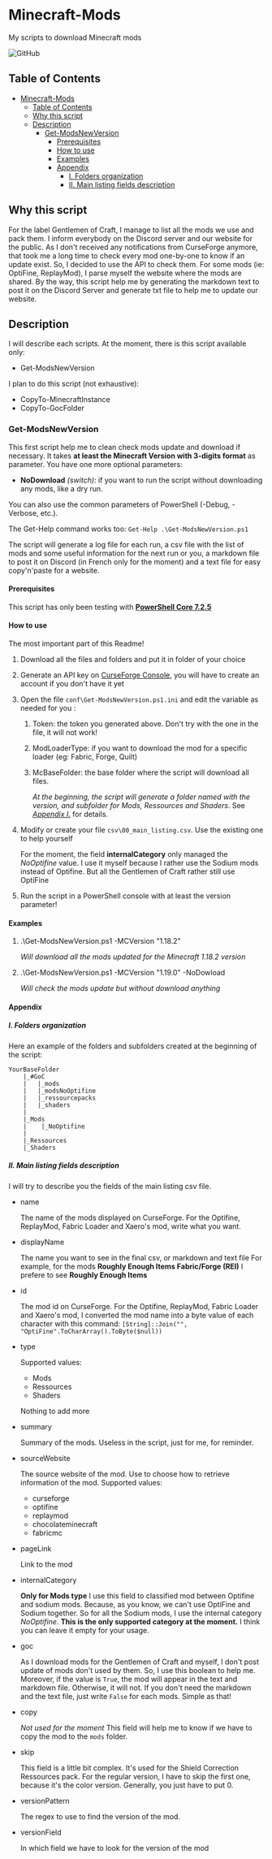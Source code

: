 # Minecraft-Mods
My scripts to download Minecraft mods

![GitHub](https://img.shields.io/github/license/Chucky2401/Minecraft-Mods?style=plastic)

## Table of Contents

- [Minecraft-Mods](#minecraft-mods)
  - [Table of Contents](#table-of-contents)
  - [Why this script](#why-this-script)
  - [Description](#description)
    - [Get-ModsNewVersion](#get-modsnewversion)
      - [Prerequisites](#prerequisites)
      - [How to use](#how-to-use)
      - [Examples](#examples)
      - [Appendix](#appendix)
        - [I. Folders organization](#i-folders-organization)
        - [II. Main listing fields description](#ii-main-listing-fields-description)

## Why this script

For the label Gentlemen of Craft, I manage to list all the mods we use and pack them.
I inform everybody on the Discord server and our website for the public.
As I don't received any notifications from CurseForge anymore, that took me a long time to check every mod one-by-one to know if an update exist.
So, I decided to use the API to check them.
For some mods (ie: OptiFine, ReplayMod), I parse myself the website where the mods are shared.
By the way, this script help me by generating the markdown text to post it on the Discord Server and generate txt file to help me to update our website.

## Description

I will describe each scripts.
At the moment, there is this script available only:

- Get-ModsNewVersion

I plan to do this script (not exhaustive):

- CopyTo-MinecraftInstance
- CopyTo-GocFolder

### Get-ModsNewVersion

This first script help me to clean check mods update and download if necessary.
It takes **at least the Minecraft Version with 3-digits format** as parameter.
You have one more optional parameters:

- **NoDownload** *(switch)*: if you want to run the script without downloading any mods, like a dry run.

You can also use the common parameters of PowerShell (-Debug, -Verbose, etc.).

The Get-Help command works too:
`Get-Help .\Get-ModsNewVersion.ps1`

The script will generate a log file for each run, a csv file with the list of mods and some useful information for the next run or you, a markdown file to post it on Discord (in French only for the moment) and a text file for easy copy'n'paste for a website.

#### Prerequisites

This script has only been testing with **[PowerShell Core 7.2.5](https://github.com/PowerShell/PowerShell/releases/tag/v7.2.5)**

#### How to use

The most important part of this Readme!

1. Download all the files and folders and put it in folder of your choice
2. Generate an API key on [CurseForge Console](https://console.curseforge.com/#/), you will have to create an account if you don't have it yet
3. Open the file `conf\Get-ModsNewVersion.ps1.ini` and edit the variable as needed for you :
    1. Token: the token you generated above. Don't try with the one in the file, it will not work!
    2. ModLoaderType: if you want to download the mod for a specific loader (eg: Fabric, Forge, Quilt)
    3. McBaseFolder: the base folder where the script will download all files.

        *At the beginning, the script will generate a folder named with the version, and subfolder for Mods, Ressources and Shaders*. See *[Appendix I.](#i-folders-organization)* for details.

4. Modify or create your file `csv\00_main_listing.csv`. Use the existing one to help yourself

    For the moment, the field **internalCategory** only managed the *NoOptifine* value. I use it myself because I rather use the Sodium mods instead of Optifine. But all the Gentlemen of Craft rather still use OptiFine

5. Run the script in a PowerShell console with at least the version parameter!

#### Examples

1. .\Get-ModsNewVersion.ps1 -MCVersion "1.18.2"

    *Will download all the mods updated for the Minecraft 1.18.2 version*

2. .\Get-ModsNewVersion.ps1 -MCVersion "1.19.0" -NoDowload

    *Will check the mods update but without download anything*

#### Appendix

##### I. Folders organization

Here an example of the folders and subfolders created at the beginning of the script:

```text
YourBaseFolder
    |_#GoC
    |   |_mods
    |   |_modsNoOptifine
    |   |_ressourcepacks
    |   |_shaders
    |
    |_Mods
    |    |_NoOptifine
    |
    |_Ressources
    |_Shaders
```

##### II. Main listing fields description

I will try to describe you the fields of the main listing csv file.

- name

    The name of the mods displayed on CurseForge.
    For the Optifine, ReplayMod, Fabric Loader and Xaero's mod, write what you want.

- displayName

    The name you want to see in the final csv, or markdown and text file
    For example, for the mods **Roughly Enough Items Fabric/Forge (REI)** I prefere to see **Roughly Enough Items**

- id

    The mod id on CurseForge.
    For the Optifine, ReplayMod, Fabric Loader and Xaero's mod, I converted the mod name into a byte value of each character with this command: `[String]::Join("", "OptiFine".ToCharArray().ToByte($null))`

- type

    Supported values:
    - Mods
    - Ressources
    - Shaders

    Nothing to add more

- summary

    Summary of the mods. Useless in the script, just for me, for reminder.

- sourceWebsite

    The source website of the mod. Use to choose how to retrieve information of the mod.
    Supported values:

    - curseforge
    - optifine
    - replaymod
    - chocolateminecraft
    - fabricmc

- pageLink

    Link to the mod

- internalCategory

    **Only for Mods type**
    I use this field to classified mod between Optifine and sodium mods. Because, as you know, we can't use OptiFine and Sodium together. So for all the Sodium mods, I use the internal category *NoOptifine*. **This is the only supported category at the moment.**
    I think you can leave it empty for your usage.

- goc

    As I download mods for the Gentlemen of Craft and myself, I don't post update of mods don't used by them. So, I use this boolean to help me.
    Moreover, if the value is `True`, the mod will appear in the text and markdown file. Otherwise, it will not. If you don't need the markdown and the text file, just write `False` for each mods. Simple as that!

- copy

    *Not used for the moment*
    This field will help me to know if we have to copy the mod to the `mods` folder.

- skip

    This field is a little bit complex.
    It's used for the Shield Correction Ressources pack.
    For the regular version, I have to skip the first one, because it's the color version.
    Generally, you just have to put 0.

- versionPattern

    The regex to use to find the version of the mod.

- versionField

    In which field we have to look for the version of the mod
